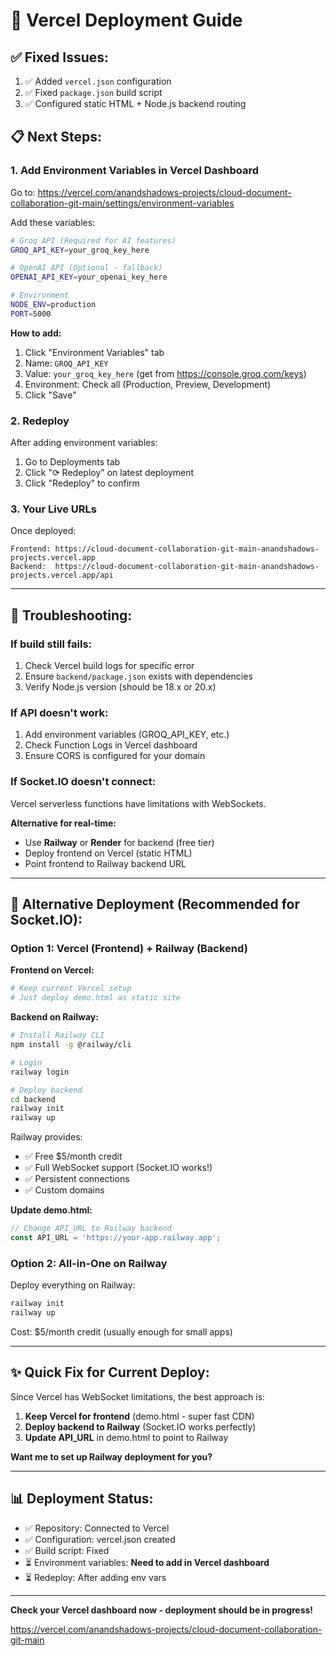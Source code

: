 # 🚀 Vercel Deployment Guide

## ✅ Fixed Issues:
1. ✅ Added `vercel.json` configuration
2. ✅ Fixed `package.json` build script
3. ✅ Configured static HTML + Node.js backend routing

## 📋 Next Steps:

### 1. **Add Environment Variables in Vercel Dashboard**

Go to: https://vercel.com/anandshadows-projects/cloud-document-collaboration-git-main/settings/environment-variables

Add these variables:

```bash
# Groq API (Required for AI features)
GROQ_API_KEY=your_groq_key_here

# OpenAI API (Optional - fallback)
OPENAI_API_KEY=your_openai_key_here

# Environment
NODE_ENV=production
PORT=5000
```

**How to add:**
1. Click "Environment Variables" tab
2. Name: `GROQ_API_KEY`
3. Value: `your_groq_key_here` (get from https://console.groq.com/keys)
4. Environment: Check all (Production, Preview, Development)
5. Click "Save"

### 2. **Redeploy**

After adding environment variables:
1. Go to Deployments tab
2. Click "⟳ Redeploy" on latest deployment
3. Click "Redeploy" to confirm

### 3. **Your Live URLs**

Once deployed:
```
Frontend: https://cloud-document-collaboration-git-main-anandshadows-projects.vercel.app
Backend:  https://cloud-document-collaboration-git-main-anandshadows-projects.vercel.app/api
```

---

## 🐛 Troubleshooting:

### If build still fails:
1. Check Vercel build logs for specific error
2. Ensure `backend/package.json` exists with dependencies
3. Verify Node.js version (should be 18.x or 20.x)

### If API doesn't work:
1. Add environment variables (GROQ_API_KEY, etc.)
2. Check Function Logs in Vercel dashboard
3. Ensure CORS is configured for your domain

### If Socket.IO doesn't connect:
Vercel serverless functions have limitations with WebSockets.

**Alternative for real-time:**
- Use **Railway** or **Render** for backend (free tier)
- Deploy frontend on Vercel (static HTML)
- Point frontend to Railway backend URL

---

## 🎯 Alternative Deployment (Recommended for Socket.IO):

### **Option 1: Vercel (Frontend) + Railway (Backend)**

**Frontend on Vercel:**
```bash
# Keep current Vercel setup
# Just deploy demo.html as static site
```

**Backend on Railway:**
```bash
# Install Railway CLI
npm install -g @railway/cli

# Login
railway login

# Deploy backend
cd backend
railway init
railway up
```

Railway provides:
- ✅ Free $5/month credit
- ✅ Full WebSocket support (Socket.IO works!)
- ✅ Persistent connections
- ✅ Custom domains

**Update demo.html:**
```javascript
// Change API_URL to Railway backend
const API_URL = 'https://your-app.railway.app';
```

### **Option 2: All-in-One on Railway**

Deploy everything on Railway:
```bash
railway init
railway up
```

Cost: $5/month credit (usually enough for small apps)

---

## ✨ Quick Fix for Current Deploy:

Since Vercel has WebSocket limitations, the best approach is:

1. **Keep Vercel for frontend** (demo.html - super fast CDN)
2. **Deploy backend to Railway** (Socket.IO works perfectly)
3. **Update API_URL** in demo.html to point to Railway

**Want me to set up Railway deployment for you?**

---

## 📊 Deployment Status:

- ✅ Repository: Connected to Vercel
- ✅ Configuration: vercel.json created
- ✅ Build script: Fixed
- ⏳ Environment variables: **Need to add in Vercel dashboard**
- ⏳ Redeploy: After adding env vars

---

**Check your Vercel dashboard now - deployment should be in progress!**

https://vercel.com/anandshadows-projects/cloud-document-collaboration-git-main
